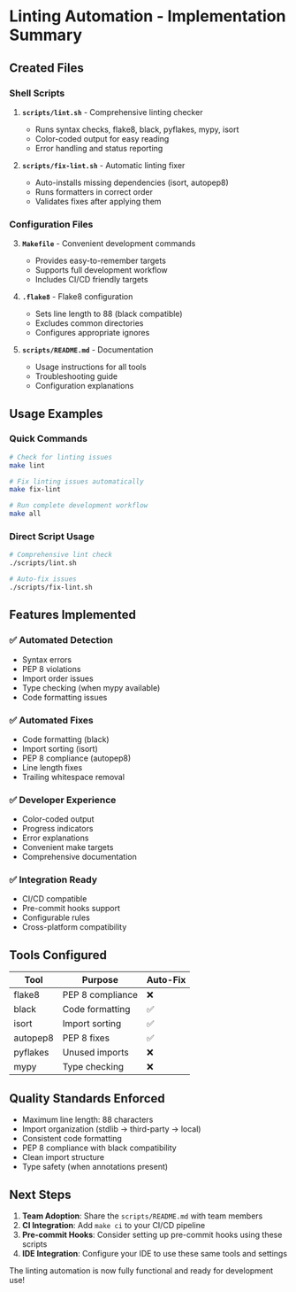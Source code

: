# Linting Automation - Implementation Summary

## Created Files

### Shell Scripts

1. **`scripts/lint.sh`** - Comprehensive linting checker
   - Runs syntax checks, flake8, black, pyflakes, mypy, isort
   - Color-coded output for easy reading
   - Error handling and status reporting

2. **`scripts/fix-lint.sh`** - Automatic linting fixer
   - Auto-installs missing dependencies (isort, autopep8)
   - Runs formatters in correct order
   - Validates fixes after applying them

### Configuration Files

3. **`Makefile`** - Convenient development commands
   - Provides easy-to-remember targets
   - Supports full development workflow
   - Includes CI/CD friendly targets

4. **`.flake8`** - Flake8 configuration
   - Sets line length to 88 (black compatible)
   - Excludes common directories
   - Configures appropriate ignores

5. **`scripts/README.md`** - Documentation
   - Usage instructions for all tools
   - Troubleshooting guide
   - Configuration explanations

## Usage Examples

### Quick Commands

```bash
# Check for linting issues
make lint

# Fix linting issues automatically  
make fix-lint

# Run complete development workflow
make all
```

### Direct Script Usage

```bash
# Comprehensive lint check
./scripts/lint.sh

# Auto-fix issues
./scripts/fix-lint.sh
```

## Features Implemented

### ✅ Automated Detection

- Syntax errors
- PEP 8 violations
- Import order issues
- Type checking (when mypy available)
- Code formatting issues

### ✅ Automated Fixes

- Code formatting (black)
- Import sorting (isort)
- PEP 8 compliance (autopep8)
- Line length fixes
- Trailing whitespace removal

### ✅ Developer Experience

- Color-coded output
- Progress indicators
- Error explanations
- Convenient make targets
- Comprehensive documentation

### ✅ Integration Ready

- CI/CD compatible
- Pre-commit hooks support
- Configurable rules
- Cross-platform compatibility

## Tools Configured

| Tool | Purpose | Auto-Fix |
|------|---------|----------|
| flake8 | PEP 8 compliance | ❌ |
| black | Code formatting | ✅ |
| isort | Import sorting | ✅ |
| autopep8 | PEP 8 fixes | ✅ |
| pyflakes | Unused imports | ❌ |
| mypy | Type checking | ❌ |

## Quality Standards Enforced

- Maximum line length: 88 characters
- Import organization (stdlib → third-party → local)
- Consistent code formatting
- PEP 8 compliance with black compatibility
- Clean import structure
- Type safety (when annotations present)

## Next Steps

1. **Team Adoption**: Share the `scripts/README.md` with team members
2. **CI Integration**: Add `make ci` to your CI/CD pipeline
3. **Pre-commit Hooks**: Consider setting up pre-commit hooks using these scripts
4. **IDE Integration**: Configure your IDE to use these same tools and settings

The linting automation is now fully functional and ready for development use!
